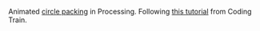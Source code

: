 Animated [circle packing](http://mathworld.wolfram.com/CirclePacking.html) in Processing. Following [this tutorial](https://www.youtube.com/watch?v=QHEQuoIKgNE) from Coding Train.

